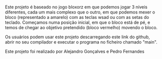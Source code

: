 Este projeto é baseado no jogo bloxorz em que podemos jogar 3 níveis diferentes, cada um mais complexo que o outro, em que podemos mexer o bloco (representado a amarelo) com as teclas wsad ou com as setas do teclado.
Começamos numa posição inicial, em que o bloco está de pé, e temos de chegar ao objetivo pretendido (bloco vermelho) movendo o bloco.

Os usuários podem usar este projeto descarregando este link do github, abrir no seu compilador e executar o programa no ficheiro chamado "main".

Este projeto foi realizado por Alejandro Gonçalves e Pedro Fernandes